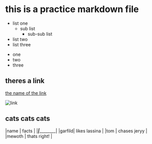 # this is a practice markdown file


- list one
    - sub list 
        - sub-sub list  
- list two 
- list three 

* one 
* two 
* three 

## theres a link 

[the name of the link](www.filename.com)

![link](../../pics/cats.webp)


## cats cats cats
 
|name   | facts         |
|_______|_______________|
|garfild| likes lassina |
|tom    | chases jeryy  |
|mewoth | thats right!  |
